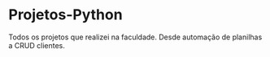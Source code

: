 # Projetos-Python
Todos os projetos que realizei na faculdade. Desde automação de planilhas a CRUD clientes.
